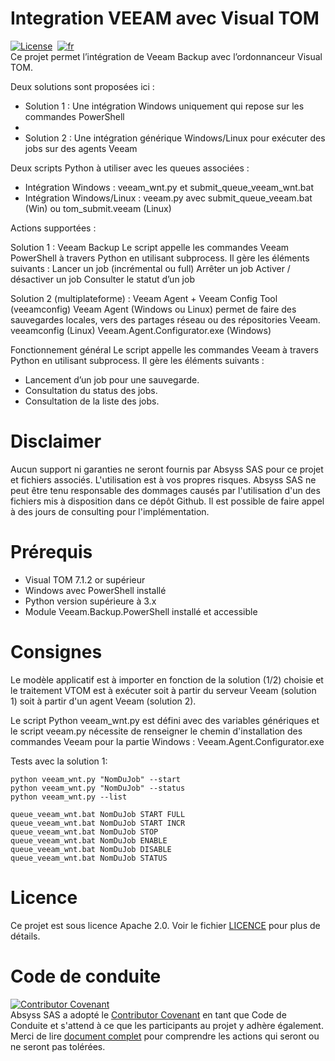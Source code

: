 # Integration VEEAM avec Visual TOM
[![License](https://img.shields.io/badge/License-Apache_2.0-blue.svg)](LICENSE.md)&nbsp;
[![fr](https://img.shields.io/badge/lang-en-red.svg)](README.md)  
Ce projet permet l’intégration de Veeam Backup avec l’ordonnanceur Visual TOM.

Deux solutions sont proposées ici :

  * Solution 1 : Une intégration Windows uniquement qui repose sur les commandes PowerShell
  * 
  * Solution 2 : Une intégration générique Windows/Linux pour exécuter des jobs sur des agents Veeam

Deux scripts Python à utiliser avec les queues associées : 

  * Intégration Windows : veeam_wnt.py et submit_queue_veeam_wnt.bat
  * Intégration Windows/Linux : veeam.py avec submit_queue_veeam.bat (Win) ou tom_submit.veeam (Linux)

Actions supportées :

Solution 1 : Veeam Backup
Le script appelle les commandes Veeam PowerShell à travers Python en utilisant subprocess. Il gère les éléments suivants :
Lancer un job (incrémental ou full)
Arrêter un job
Activer / désactiver un job
Consulter le statut d’un job

Solution 2 (multiplateforme) : Veeam Agent + Veeam Config Tool (veeamconfig)
Veeam Agent (Windows ou Linux) permet de faire des sauvegardes locales, vers des partages réseau ou des répositories Veeam.
veeamconfig (Linux)
Veeam.Agent.Configurator.exe (Windows)

Fonctionnement général
Le script appelle les commandes Veeam à travers Python en utilisant subprocess. Il gère les éléments suivants :
- Lancement d’un job pour une sauvegarde.
- Consultation du status des jobs.
- Consultation de la liste des jobs.

# Disclaimer
Aucun support ni garanties ne seront fournis par Absyss SAS pour ce projet et fichiers associés. L'utilisation est à vos propres risques.
Absyss SAS ne peut être tenu responsable des dommages causés par l'utilisation d'un des fichiers mis à disposition dans ce dépôt Github.
Il est possible de faire appel à des jours de consulting pour l'implémentation.

# Prérequis

  * Visual TOM 7.1.2 or supérieur
  * Windows avec PowerShell installé
  * Python version supérieure à 3.x
  * Module Veeam.Backup.PowerShell installé et accessible

# Consignes

Le modèle applicatif est à importer en fonction de la solution (1/2) choisie et le traitement VTOM est à exécuter soit à partir du serveur Veeam (solution 1) soit à partir d'un agent Veeam (solution 2).

Le script Python veeam_wnt.py est défini avec des variables génériques et le script veeam.py nécessite de renseigner le chemin d'installation des commandes Veeam pour la partie Windows : Veeam.Agent.Configurator.exe

Tests avec la solution 1: 
  ```Appel direct (Python seul)
python veeam_wnt.py "NomDuJob" --start
python veeam_wnt.py "NomDuJob" --status
python veeam_wnt.py --list
  ```
  ```Execution avec la queue batch Windows
queue_veeam_wnt.bat NomDuJob START FULL
queue_veeam_wnt.bat NomDuJob START INCR
queue_veeam_wnt.bat NomDuJob STOP
queue_veeam_wnt.bat NomDuJob ENABLE
queue_veeam_wnt.bat NomDuJob DISABLE
queue_veeam_wnt.bat NomDuJob STATUS
  ```

# Licence
Ce projet est sous licence Apache 2.0. Voir le fichier [LICENCE](license) pour plus de détails.


# Code de conduite
[![Contributor Covenant](https://img.shields.io/badge/Contributor%20Covenant-v2.1%20adopted-ff69b4.svg)](code-of-conduct.md)  
Absyss SAS a adopté le [Contributor Covenant](CODE_OF_CONDUCT.md) en tant que Code de Conduite et s'attend à ce que les participants au projet y adhère également. Merci de lire [document complet](CODE_OF_CONDUCT.md) pour comprendre les actions qui seront ou ne seront pas tolérées.
